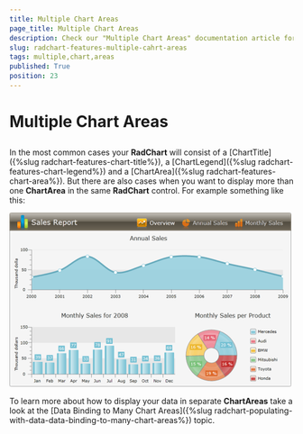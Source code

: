 ```yaml
---
title: Multiple Chart Areas
page_title: Multiple Chart Areas
description: Check our "Multiple Chart Areas" documentation article for the RadChart WPF control.
slug: radchart-features-multiple-cahrt-areas
tags: multiple,chart,areas
published: True
position: 23
---
```


# Multiple Chart Areas



## 

In the most common cases your __RadChart__ will consist of a [ChartTitle]({%slug radchart-features-chart-title%}), a [ChartLegend]({%slug radchart-features-chart-legend%}) and a [ChartArea]({%slug radchart-features-chart-area%}). But there are also cases when you want to display more than one __ChartArea__ in the same __RadChart__ control. For example something like this:

![](images/RadChart_Multiple_ChartAreas_01.png)

To learn more about how to display your data in separate __ChartAreas__ take a look at the [Data Binding to Many Chart Areas]({%slug radchart-populating-with-data-data-binding-to-many-chart-areas%}) topic.
